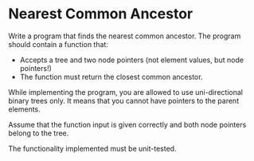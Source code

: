 # Nearest Common Ancestor

Write a program that finds the nearest common ancestor. The program should contain
a function that:

- Accepts a tree and two node pointers (not element values, but node pointers!)
- The function must return the closest common ancestor.

While implementing the program, you are allowed to use uni-directional binary trees only. It
means that you cannot have pointers to the parent elements.

Assume that the function input is given correctly and both node pointers belong to the tree.

The functionality implemented must be unit-tested.
